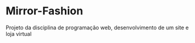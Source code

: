 # Mirror-Fashion
Projeto da disciplina de programação web, desenvolvimento de um site e loja virtual 
